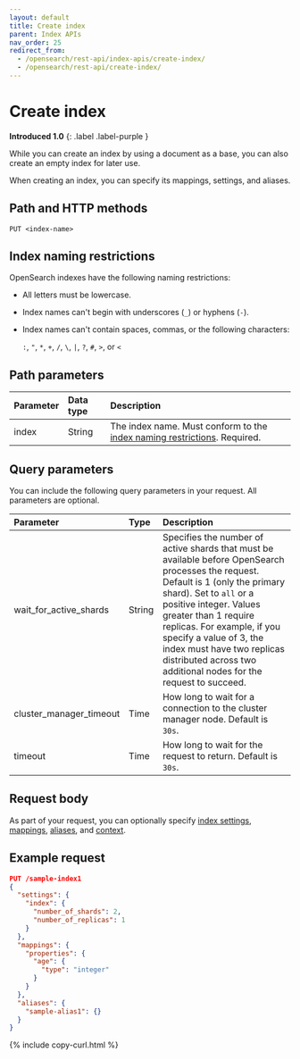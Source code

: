 ```yaml
---
layout: default
title: Create index
parent: Index APIs
nav_order: 25
redirect_from:
  - /opensearch/rest-api/index-apis/create-index/
  - /opensearch/rest-api/create-index/
---
```


# Create index
**Introduced 1.0**
{: .label .label-purple }

While you can create an index by using a document as a base, you can also create an empty index for later use.

When creating an index, you can specify its mappings, settings, and aliases. 

## Path and HTTP methods

```
PUT <index-name>
```

## Index naming restrictions

OpenSearch indexes have the following naming restrictions:

- All letters must be lowercase.
- Index names can't begin with underscores (`_`) or hyphens (`-`).
- Index names can't contain spaces, commas, or the following characters:

  `:`, `"`, `*`, `+`, `/`, `\`, `|`, `?`, `#`, `>`, or `<`

## Path parameters

Parameter | Data type | Description
:--- | :--- | :---
index | String | The index name. Must conform to the [index naming restrictions](#index-naming-restrictions). Required. 

## Query parameters

You can include the following query parameters in your request. All parameters are optional.

Parameter | Type | Description
:--- | :--- | :---
wait_for_active_shards | String | Specifies the number of active shards that must be available before OpenSearch processes the request. Default is 1 (only the primary shard). Set to `all` or a positive integer. Values greater than 1 require replicas. For example, if you specify a value of 3, the index must have two replicas distributed across two additional nodes for the request to succeed.
cluster_manager_timeout | Time | How long to wait for a connection to the cluster manager node. Default is `30s`.
timeout | Time | How long to wait for the request to return. Default is `30s`.

## Request body

As part of your request, you can optionally specify [index settings]({{site.url}}{{site.baseurl}}/im-plugin/index-settings/), [mappings]({{site.url}}{{site.baseurl}}/field-types/index/), [aliases]({{site.url}}{{site.baseurl}}/opensearch/index-alias/), and [context]({{site.url}}{{site.baseurl}}/opensearch/index-context/). 

## Example request

```json
PUT /sample-index1
{
  "settings": {
    "index": {
      "number_of_shards": 2,
      "number_of_replicas": 1
    }
  },
  "mappings": {
    "properties": {
      "age": {
        "type": "integer"
      }
    }
  },
  "aliases": {
    "sample-alias1": {}
  }
}
```
{% include copy-curl.html %}